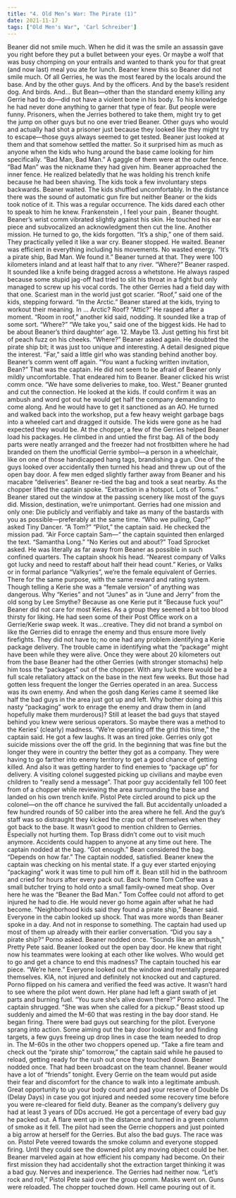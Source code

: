 ```yaml
---
title: "4. Old Men’s War: The Pirate (1)"
date: 2021-11-17
tags: ["Old Men's War", 'Carl Schreiber']
---
```


Beaner did not smile much.  When he did it was the smile an assassin gave you right before they put a bullet between your eyes.  Or maybe a wolf that was busy chomping on your entrails and wanted to thank you for that great (and now last) meal you ate for lunch. Beaner knew this so Beaner did not smile much. Of all Gerries, he was the most feared by the locals around the base.  And by the other guys.  And by the officers.  And by the base’s resident dog.  And birds.  And… But Bean—other than the standard enemy killing any Gerrie had to do—did not have a violent bone in his body.  To his knowledge he had never done anything to garner that type of fear. But people were funny.  Prisoners, when the Jerries bothered to take them, might try to get the jump on other guys but no one ever tried Beaner.  Other guys who would and actually had shot a prisoner just because they looked like they might try to escape—those guys always seemed to get tested.  Beaner just looked at them and that somehow settled the matter. So it surprised him as much as anyone when the kids who hung around the base came looking for him specifically. “Bad Man, Bad Man.” A gaggle of them were at the outer fence.  “Bad Man” was the nickname they had given him. Beaner approached the inner fence.  He realized belatedly that he was holding his trench knife because he had been shaving.  The kids took a few involuntary steps backwards. Beaner waited.  The kids shuffled uncomfortably.  In the distance there was the sound of automatic gun fire but neither Beaner or the kids took notice of it. This was a regular occurrence.  The kids dared each other to speak to him he knew. Frankenstein , I feel your pain , Beaner thought. Beaner’s wrist comm vibrated slightly against his skin.  He touched his ear piece and subvocalized an acknowledgment then cut the line.  Another mission.  He turned to go, the kids forgotten. “It’s a ship,” one of them said.  They practically yelled it like a war cry. Beaner stopped.  He waited.  Beaner was efficient in everything including his movements.  No wasted energy. “It’s a pirate ship, Bad Man.  We found it.” Beaner turned at that.  They were 100 kilometers inland and at least half that to any river. “Where?” Beaner rasped.  It sounded like a knife being dragged across a whetstone.  He always rasped because some stupid jag-off had tried to slit his throat in a fight but only managed to screw up his vocal cords.  The other Gerries had a field day with that one.  Scariest man in the world just got scarier. “Roof,” said one of the kids, stepping forward.  “In the Arctic.” Beaner stared at the kids, trying to workout their meaning. In … Arctic?  Roof? “Attic?” He rasped after a moment. “Room in roof,” another kid said, nodding. It sounded like a trap of some sort.  “Where?” “We take you,” said one of the biggest kids.  He had to be about Beaner’s third daughter’ age.  12.  Maybe 13.  Just getting his first bit of peach fuzz on his cheeks. “Where?” Beaner asked again.  He doubted the pirate ship bit; it was just too unique and interesting.  A detail designed pique the interest. “Far,” said a little girl who was standing behind another boy. Beaner’s comm went off again.  “You want a fucking written invitation, Bean?”  That was the captain.  He did not seem to be afraid of Beaner only mildly uncomfortable.  That endeared him to Beaner. Beaner clicked his wrist comm once. “We have some deliveries to make, too.  West.” Beaner grunted and cut the connection.  He looked at the kids.  If could confirm it was an ambush and word got out he would get half the company demanding to come along.  And he would have to get it sanctioned as an AO. He turned and walked back into the workshop, put a few heavy weight garbage bags into a wheeled cart and dragged it outside.  The kids were gone as he had expected they would be. At the chopper, a few of the Gerries helped Beaner load his packages.  He climbed in and untied the first bag.  All of the body parts were neatly arranged and the freezer had not frostbitten where he had branded on them the unofficial Gerrie symbol—a person in a wheelchair, like on one of those handicapped hang tags, brandishing a gun.  One of the guys looked over accidentally then turned his head and threw up out of the open bay door.  A few men edged slightly farther away from Beaner and his macabre “deliveries”. Beaner re-tied the bag and took a seat nearby.  As the chopper lifted the captain spoke.  “Extraction in a hotspot.  Lots of Toms.” Beaner stared out the window at the passing scenery like most of the guys did.  Mission, destination, we’re unimportant.  Gerries had one mission and only one: Die publicly and verifiably and take as many of the bastards with you as possible—preferably at the same time. “Who we pulling, Cap?” asked Tiny Dancer.  “A Tom?” “Pilot,” the captain said.  He checked the mission pad.  “Air Force captain Sam—“ the captain squinted then enlarged the text.  “Samantha Long.” “No Keries out and about?” Toad Sprocket asked.  He was literally as far away from Beaner as possible in such confined quarters. The captain shook his head.  “Nearest company of Valks got lucky and need to restaff about half their head count.” Keries, or Valks or in formal parlance “Valkyries”, we’re the female equivalent of Gerries.  There for the same purpose, with the same reward and rating system.  Though telling a Kerie she was a “female version” of anything was dangerous.  Why “Keries” and not “Junes” as in “June and Jerry” from the old song by Lee Smythe?   Because as one Kerie put it “Because fuck you!”  Beaner did not care for most Keries.  As a group they seemed a bit too blood thirsty for liking.  He had seen some of their Post Office work on a Gerrie/Kerie swap week.  It was…creative.  They did not brand  a symbol on like the Gerries did to enrage the enemy and thus ensure more lively firefights.  They did not have to; no one had any problem identifying a Kerie package delivery.  The trouble came in identifying what the “package” might have been while they were alive. Once they were about 20 kilometers out from the base Beaner had the other Gerries (with stronger stomachs) help him toss the “packages” out of the chopper.  With any luck there would be a full scale retaliatory attack on the base in the next few weeks. But those had gotten less frequent the longer the Gerries operated in an area.  Success was its own enemy.  And when the gosh dang Keries came it seemed like half the bad guys in the area just got up and left. Why bother doing all this nasty “packaging” work to enrage the enemy and draw them in (and hopefully make them murderous)?  Still at leaset the bad guys that stayed behind you knew were serious operators.  So maybe there was a method to the Keries’ (clearly) madness. “We’re operating off the grid this time,” the captain said.  He got a few laughs.  It was an tired joke.  Gerries only got suicide missions over the off the grid.  In the beginning that was fine but the longer they were in country the better they got as a company.  They were having to go farther into enemy territory to get a good chance of getting killed. And also it was getting harder to find enemies to “package up” for delivery.  A visiting colonel suggested picking up civilians and maybe even children to “really send a message”.  That poor guy accidentally fell 100 feet from of a chopper while reviewing the area surrounding the base and landed on his own trench knife. Pistol Pete circled around to pick up the colonel—on the off chance he survived the fall.  But accidentally unloaded a few hundred rounds of 50 caliber into the area where he fell.  And the guy’s staff was so distraught they kicked the crap out of themselves when they got back to the base. It wasn’t good to mention children to Gerries.  Especially not hurting them.  Top Brass didn’t  come out to visit much anymore.  Accidents could happen to anyone at any time out here. The captain nodded at the bag.  “Got enough.” Bean considered the bag.  “Depends on how far.”  The captain nodded, satisfied.  Beaner knew the captain was checking on his mental state.  If a guy ever started enjoying “packaging” work it was time to pull him off it.  Bean still hid in the bathroom and cried for hours after every pack out.  Back home Tom Coffee was a small butcher trying to hold onto a small family-owned meat shop.  Over here he was the “Beaner the Bad Man.”  Tom Coffee could not afford to get injured he had to die.  He would never go home again after what he had become. “Neighborhood kids said they found a pirate ship,” Beaner said.  Everyone in the cabin looked up shock.  That was more words than Beaner spoke in a day.  And not in response to something.  The captain had used up most of them up already with their earlier conversation. “Did you say a pirate ship?“ Porno asked.  Beaner nodded once. “Sounds like an ambush,” Pretty Pete said.  Beaner looked out the open bay door.  He knew that right now his teammates were looking at each other like wolves.  Who would get to go and get a chance to end this madness? The captain touched his ear piece.  “We’re here.” Everyone looked out the window and mentally prepared themselves.  KIA, not injured and definitely not knocked out and captured.  Porno flipped on his camera and verified the feed was active. It wasn’t hard to see where the pilot went down.  Her plane had left a giant swath of jet parts and burning fuel. “You sure she’s alive down there?” Porno asked. The captain shrugged.  “She was when she called for a pickup.” Beast stood up suddenly and aimed the M-60 that was resting in the bay door stand.  He began firing.  There were bad guys out searching for the pilot.  Everyone sprang into action.  Some aiming out the bay door looking for and finding targets, a few guys freeing up drop lines in case the team needed to drop in. The M-60s in the other two choppers opened up. “Take a fire team and check out the “pirate ship” tomorrow,” the captain said while he paused to reload, getting ready for the rush out once they touched down. Beaner nodded once.  That had been broadcast on the team channel.  Beaner would have a lot of “friends” tonight. Every Gerrie on the team would put aside their fear and discomfort for the chance to walk into a legitimate ambush.  Great opportunity to up your body count and pad your reserve of Double Ds (Delay Days) in case you got injured and needed some recovery time before you were re-cleared for field duty. Beaner as the company’s delivery guy had at least 3 years of DDs accrued.  He got a percentage of every bad guy he packed out. A flare went up in the distance and turned in a green column of smoke as it fell.  The pilot had seen the Gerrie choppers and just pointed a big arrow at herself for the Gerries.  But also the bad guys.  The race was on. Pistol Pete veered towards the smoke column and everyone stopped firing.  Until they could see the downed pilot any moving object could be her.  Beaner marveled again at how efficient his company had become.  On their first mission they had accidentally shot the extraction target thinking it was a bad guy.  Nerves and inexperience.  The Gerries had neither now. “Let’s rock and roll,” Pistol Pete said over the group comm.  Masks went on. Guns were reloaded.  The chopper touched down. Hell came pouring out of it.
